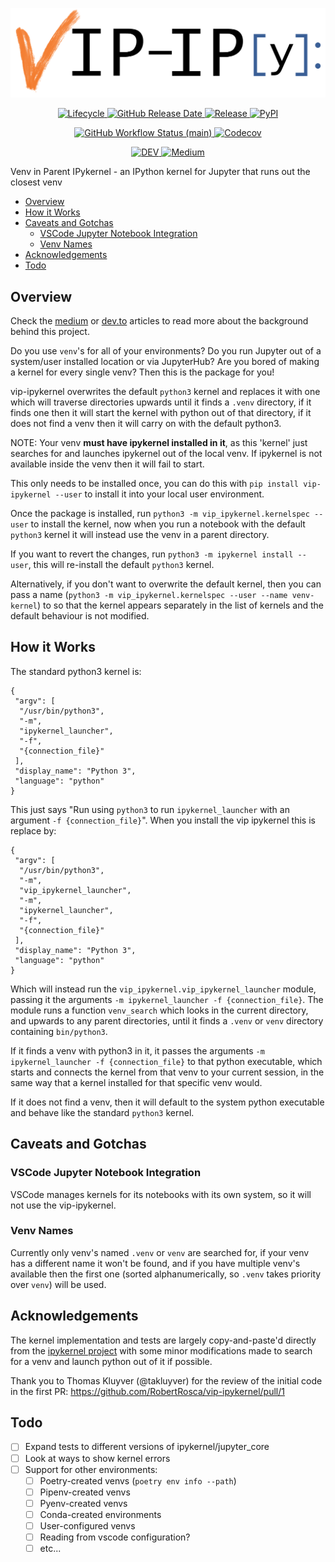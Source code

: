 <p align="center">
  <img src="https://raw.githubusercontent.com/RobertRosca/vip-ipykernel/main/.github/vip-ipykernel-logo.png" alt="ViP-IPykernel">
</p>

<p align="center">
  <a href="https://github.com/RobertRosca/vip-ipykernel/projects/1" target="_blank">
      <img src="https://img.shields.io/badge/repo%20status-active-brightgreen?style=flat-square" alt="Lifecycle">
  </a>
  <a href="https://github.com/RobertRosca/vip-ipykernel/releases" target="_blank">
      <img src="https://img.shields.io/github/release-date/RobertRosca/vip-ipykernel?style=flat-square" alt="GitHub Release Date">
  </a>
  <a href="https://github.com/robertrosca/vip-ipykernel/releases/latest" target="_blank">
      <img src="https://img.shields.io/github/release/robertrosca/vip-ipykernel.svg?style=flat-square" alt="Release">
  </a>
  <a href="https://pypi.org/project/vip-ipykernel" target="_blank">
      <img src="https://img.shields.io/pypi/v/vip-ipykernel?style=flat-square" alt="PyPI">
  </a>
</p>

<p> </p>

<p align="center">
  <a href="https://github.com/RobertRosca/vip-ipykernel/actions?query=workflow%3ATests" target="_blank">
      <img src="https://img.shields.io/github/workflow/status/RobertRosca/vip-ipykernel/Tests/main?label=Tests&style=flat-square" alt="GitHub Workflow Status (main)">
  </a>
  <a href="https://codecov.io/gh/RobertRosca/vip-ipykernel" target="_blank">
      <img src="https://img.shields.io/codecov/c/github/RobertRosca/vip-ipykernel?style=flat-square" alt="Codecov">
  </a>
</p>

<p> </p>

<p align="center">
    <a href="https://dev.to/robertrosca/vip-ipykernel-start-jupyter-kernels-in-the-closest-virtual-environment-3af0"> <img alt="DEV" src="https://img.shields.io/badge/DEV-article-7986f8?style=flat-square"> </a>
    <a href="https://towardsdatascience.com/vip-ipykernel-start-jupyter-kernels-in-the-closest-virtual-environment-4d8877712559"> <img alt="Medium" src="https://img.shields.io/badge/medium-article-000000?style=flat-square"> </a>
 </p>

Venv in Parent IPykernel - an IPython kernel for Jupyter that runs out the closest venv

- [Overview](#overview)
- [How it Works](#how-it-works)
- [Caveats and Gotchas](#caveats-and-gotchas)
  - [VSCode Jupyter Notebook Integration](#vscode-jupyter-notebook-integration)
  - [Venv Names](#venv-names)
- [Acknowledgements](#acknowledgements)
- [Todo](#todo)

## Overview

Check the [medium](https://towardsdatascience.com/vip-ipykernel-start-jupyter-kernels-in-the-closest-virtual-environment-4d8877712559)
or [dev.to](https://dev.to/robertrosca/vip-ipykernel-start-jupyter-kernels-in-the-closest-virtual-environment-3af0)
articles to read more about the background behind this project.

Do you use `venv`'s for all of your environments? Do you run Jupyter out of a
system/user installed location or via JupyterHub? Are you bored of making a
kernel for every single venv? Then this is the package for you!

vip-ipykernel overwrites the default `python3` kernel and replaces it with one
which will traverse directories upwards until it finds a `.venv` directory, if
it finds one then it will start the kernel with python out of that directory, if
it does not find a venv then it will carry on with the default python3.

NOTE: Your venv **must have ipykernel installed in it**, as this 'kernel' just
searches for and launches ipykernel out of the local venv. If ipykernel is not
available inside the venv then it will fail to start.

This only needs to be installed once, you can do this with `pip install
vip-ipykernel --user` to install it into your local user environment.

Once the package is installed, run `python3 -m vip_ipykernel.kernelspec --user`
to install the kernel, now when you run a notebook with the default `python3`
kernel it will instead use the venv in a parent directory.

If you want to revert the changes, run `python3 -m ipykernel install --user`,
this will re-install the default `python3` kernel.

Alternatively, if you don't want to overwrite the default kernel, then you can
pass a name (`python3 -m vip_ipykernel.kernelspec --user --name venv-kernel`) to
so that the kernel appears separately in the list of kernels and the default
behaviour is not modified.

## How it Works

The standard python3 kernel is:

```
{
 "argv": [
  "/usr/bin/python3",
  "-m",
  "ipykernel_launcher",
  "-f",
  "{connection_file}"
 ],
 "display_name": "Python 3",
 "language": "python"
}
```

This just says "Run using `python3` to run `ipykernel_launcher` with an argument
`-f {connection_file}`". When you install the vip ipykernel this is replace by:

```
{
 "argv": [
  "/usr/bin/python3",
  "-m",
  "vip_ipykernel_launcher",
  "-m",
  "ipykernel_launcher",
  "-f",
  "{connection_file}"
 ],
 "display_name": "Python 3",
 "language": "python"
}
```

Which will instead run the `vip_ipykernel.vip_ipykernel_launcher` module,
passing it the arguments `-m ipykernel_launcher -f {connection_file}`. The
module runs a function `venv_search` which looks in the current directory, and
upwards to any parent directories, until it finds a `.venv` or `venv` directory
containing `bin/python3`.

If it finds a venv with python3 in it, it passes the arguments `-m
ipykernel_launcher -f {connection_file}` to that python executable, which starts
and connects the kernel from that venv to your current session, in the same way
that a kernel installed for that specific venv would.

If it does not find a venv, then it will default to the system python executable
and behave like the standard `python3` kernel.

## Caveats and Gotchas

### VSCode Jupyter Notebook Integration

VSCode manages kernels for its notebooks with its own system, so it will not use
the vip-ipykernel.

### Venv Names

Currently only venv's named `.venv` or `venv` are searched for, if your venv has
a different name it won't be found, and if you have multiple venv's available
then the first one (sorted alphanumerically, so `.venv` takes priority over
`venv`) will be used.

## Acknowledgements

The kernel implementation and tests are largely copy-and-paste'd directly from
the [ipykernel project](https://github.com/ipython/ipykernel) with some minor
modifications made to search for a venv and launch python out of it if possible.

Thank you to Thomas Kluyver (@takluyver) for the review of the initial code in
the first PR: https://github.com/RobertRosca/vip-ipykernel/pull/1

## Todo

- [ ] Expand tests to different versions of ipykernel/jupyter_core
- [ ] Look at ways to show kernel errors
- [ ] Support for other environments:
  - [ ] Poetry-created venvs (`poetry env info --path`)
  - [ ] Pipenv-created venvs
  - [ ] Pyenv-created venvs
  - [ ] Conda-created environments
  - [ ] User-configured venvs
  - [ ] Reading from vscode configuration?
  - [ ] etc...
